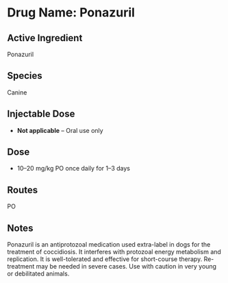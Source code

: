 # Drug Name: Ponazuril

## Active Ingredient

Ponazuril

## Species

Canine

## Injectable Dose

- **Not applicable** – Oral use only

## Dose

- 10–20 mg/kg PO once daily for 1–3 days

## Routes

PO

## Notes

Ponazuril is an antiprotozoal medication used extra-label in dogs for the treatment of coccidiosis. It interferes with protozoal energy metabolism and replication. It is well-tolerated and effective for short-course therapy. Re-treatment may be needed in severe cases. Use with caution in very young or debilitated animals.
